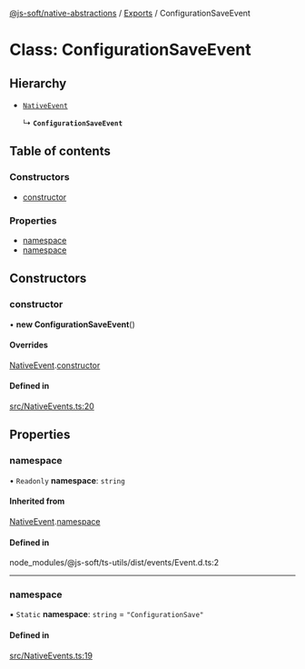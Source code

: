 [@js-soft/native-abstractions](../README.md) / [Exports](../modules.md) / ConfigurationSaveEvent

# Class: ConfigurationSaveEvent

## Hierarchy

- [`NativeEvent`](NativeEvent.md)

  ↳ **`ConfigurationSaveEvent`**

## Table of contents

### Constructors

- [constructor](ConfigurationSaveEvent.md#constructor)

### Properties

- [namespace](ConfigurationSaveEvent.md#namespace)
- [namespace](ConfigurationSaveEvent.md#namespace)

## Constructors

### constructor

• **new ConfigurationSaveEvent**()

#### Overrides

[NativeEvent](NativeEvent.md).[constructor](NativeEvent.md#constructor)

#### Defined in

[src/NativeEvents.ts:20](https://github.com/js-soft/ts-native-access/blob/c428889/packages/abstractions/src/NativeEvents.ts#L20)

## Properties

### namespace

• `Readonly` **namespace**: `string`

#### Inherited from

[NativeEvent](NativeEvent.md).[namespace](NativeEvent.md#namespace)

#### Defined in

node_modules/@js-soft/ts-utils/dist/events/Event.d.ts:2

___

### namespace

▪ `Static` **namespace**: `string` = `"ConfigurationSave"`

#### Defined in

[src/NativeEvents.ts:19](https://github.com/js-soft/ts-native-access/blob/c428889/packages/abstractions/src/NativeEvents.ts#L19)
